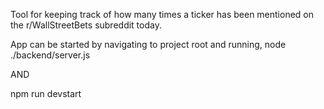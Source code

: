 Tool for keeping track of how many times a ticker has been mentioned on the r/WallStreetBets subreddit today. 

App can be started by navigating to project root and running,
  node ./backend/server.js
  
  AND
  
  npm run devstart
